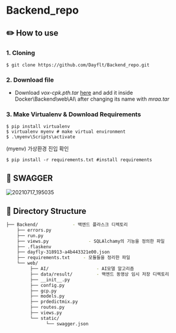 # Backend_repo

## ✏️ How to use 
### 1. Cloning
```
$ git clone https://github.com/Dayflt/Backend_repo.git
```
### 2. Download file
- Download *vox-cpk.pth.tar* [here](https://drive.google.com/drive/folders/1PyQJmkdCsAkOYwUyaj_l-l0as-iLDgeH) and add it inside Docker\Backend\web\AI\ after changing its name with *mraa.tar*

### 3. Make Virtualenv & Download Requirements
```
$ pip install virtualenv
$ virtualenv myenv # make virtual environment
$ .\myenv\Scripts\activate
```
(myenv) 가상환경 진입 확인
```
$ pip install -r requirements.txt #install requirements
```

## 📗 SWAGGER
![20210717_195035](https://user-images.githubusercontent.com/79822913/126034610-20bff471-7e80-48c8-88f8-c30e28dfd37d.png)

## 🔧 Directory Structure
```bash
├── Backend/             - 백엔드 플라스크 디렉토리
    ├── errors.py
    ├── run.py                
    ├── views.py               - SQLAlchamy의 기능을 정의한 파일
    ├── .flaskenv
    ├── dayfly-318913-a4b443321e00.json         
    ├── requirements.txt     - 모듈들을 정리한 파일
    └── web/
         ├── AI/                  - AI모델 알고리즘
         ├── data/result/         - 백엔드 동영상 임시 저장 디렉토리
         ├── __init__.py
         ├── config.py
         ├── gcp.py
         ├── models.py
         ├── prdedictmix.py
         ├── routes.py
         ├── views.py
         └── static/
               └── swagger.json 
 ```
